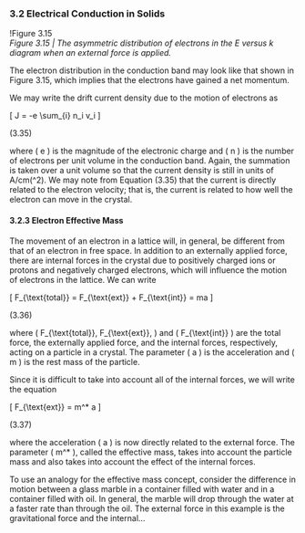 ### 3.2 Electrical Conduction in Solids

!Figure 3.15  
*Figure 3.15 | The asymmetric distribution of electrons in the E versus k diagram when an external force is applied.*

The electron distribution in the conduction band may look like that shown in Figure 3.15, which implies that the electrons have gained a net momentum.

We may write the drift current density due to the motion of electrons as

\[
J = -e \sum_{i} n_i v_i
\]

(3.35)

where \( e \) is the magnitude of the electronic charge and \( n \) is the number of electrons per unit volume in the conduction band. Again, the summation is taken over a unit volume so that the current density is still in units of A/cm\(^2\). We may note from Equation (3.35) that the current is directly related to the electron velocity; that is, the current is related to how well the electron can move in the crystal.

#### 3.2.3 Electron Effective Mass

The movement of an electron in a lattice will, in general, be different from that of an electron in free space. In addition to an externally applied force, there are internal forces in the crystal due to positively charged ions or protons and negatively charged electrons, which will influence the motion of electrons in the lattice. We can write

\[
F_{\text{total}} = F_{\text{ext}} + F_{\text{int}} = ma
\]

(3.36)

where \( F_{\text{total}}, F_{\text{ext}}, \) and \( F_{\text{int}} \) are the total force, the externally applied force, and the internal forces, respectively, acting on a particle in a crystal. The parameter \( a \) is the acceleration and \( m \) is the rest mass of the particle.

Since it is difficult to take into account all of the internal forces, we will write the equation

\[
F_{\text{ext}} = m^* a
\]

(3.37)

where the acceleration \( a \) is now directly related to the external force. The parameter \( m^* \), called the effective mass, takes into account the particle mass and also takes into account the effect of the internal forces.

To use an analogy for the effective mass concept, consider the difference in motion between a glass marble in a container filled with water and in a container filled with oil. In general, the marble will drop through the water at a faster rate than through the oil. The external force in this example is the gravitational force and the internal...